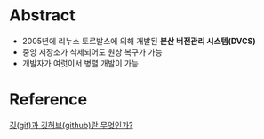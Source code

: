 # Abstract
- 2005년에 리누스 토르발스에 의해 개발된 **분산 버전관리 시스템(DVCS)**
- 중앙 저장소가 삭제되어도 원상 복구가 가능
- 개발자가 여럿이서 병렬 개발이 가능
# Reference
[깃(git)과 깃허브(github)란 무엇인가?](https://yanacoding.tistory.com/4)